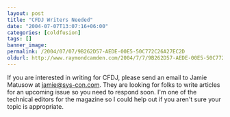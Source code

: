 ```yaml
---
layout: post
title: "CFDJ Writers Needed"
date: "2004-07-07T13:07:16+06:00"
categories: [coldfusion]
tags: []
banner_image: 
permalink: /2004/07/07/9B262D57-AEDE-00E5-50C772C26A27EC2D
oldurl: http://www.raymondcamden.com/2004/7/7/9B262D57-AEDE-00E5-50C772C26A27EC2D
---
```


If you are interested in writing for CFDJ, please send an email to Jamie Matusow at jamie@sys-con.com. They are looking for folks to write articles for an upcoming issue so you need to respond soon. I'm one of the technical editors for the magazine so I could help out if you aren't sure your topic is appropriate.